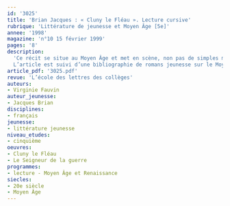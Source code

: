 ```yaml
---
id: '3025'
title: 'Brian Jacques : « Cluny le Fléau ». Lecture cursive'
rubrique: 'Littérature de jeunesse et Moyen Âge [5e]'
annee: '1998'
magazine: 'n°10 15 février 1999'
pages: '8'
description: 
  'Ce récit se situe au Moyen Âge et met en scène, non pas de simples moines humains, mais des moines souris. Le peuple de ce récit se compose uniquement d’animaux parfaitement personnifiés. On pourrait exploiter ce roman en effectuant une étude intégrale tant le contenu en est dense. Cet article choisit la voie de la lecture cursive. Dans un premier temps, la lecture du texte conduit à étudier le vocabulaire médiéval ou le champ lexical du Moyen Âge rencontré dans le roman. Ensuite est évoqué l’humour du texte, ainsi que quelques techniques utilisées par l’auteur. L’objectif de cette étude reste toutefois le changement de point de vue dans le récit, tout le roman étant écrit à la troisième personne. L’article se termine par un travail interdisciplinaire avec le professeur d’histoire-géographie.
  L’article est suivi d’une bibliographie de romans jeunesse sur le Moyen Âge.'
article_pdf: '3025.pdf'
revue: 'L’école des lettres des collèges'
auteurs:
- Virginie Fauvin
auteur_jeunesse:
- Jacques Brian
disciplines:
- français
jeunesse:
- littérature jeunesse
niveau_etudes:
- cinquième
oeuvres:
- Cluny le Fléau
- Le Seigneur de la guerre
programmes:
- lecture - Moyen Âge et Renaissance
siecles:
- 20e siècle
- Moyen Âge
---
```


